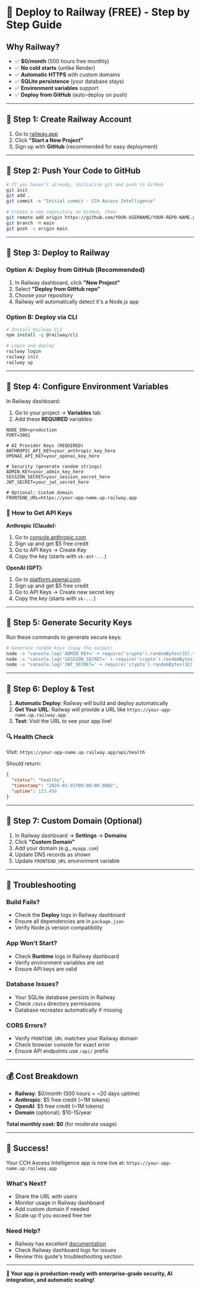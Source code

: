 # 🚀 Deploy to Railway (FREE) - Step by Step Guide

## Why Railway?
- ✅ **$0/month** (500 hours free monthly)
- ✅ **No cold starts** (unlike Render)
- ✅ **Automatic HTTPS** with custom domains
- ✅ **SQLite persistence** (your database stays)
- ✅ **Environment variables** support
- ✅ **Deploy from GitHub** (auto-deploy on push)

---

## 🎯 **Step 1: Create Railway Account**

1. Go to [railway.app](https://railway.app)
2. Click **"Start a New Project"**
3. Sign up with **GitHub** (recommended for easy deployment)

---

## 🎯 **Step 2: Push Your Code to GitHub**

```bash
# If you haven't already, initialize git and push to GitHub
git init
git add .
git commit -m "Initial commit - CCH Axcess Intelligence"

# Create a new repository on GitHub, then:
git remote add origin https://github.com/YOUR-USERNAME/YOUR-REPO-NAME.git
git branch -M main
git push -u origin main
```

---

## 🎯 **Step 3: Deploy to Railway**

### Option A: Deploy from GitHub (Recommended)
1. In Railway dashboard, click **"New Project"**
2. Select **"Deploy from GitHub repo"**
3. Choose your repository
4. Railway will automatically detect it's a Node.js app

### Option B: Deploy via CLI
```bash
# Install Railway CLI
npm install -g @railway/cli

# Login and deploy
railway login
railway init
railway up
```

---

## 🎯 **Step 4: Configure Environment Variables**

In Railway dashboard:

1. Go to your project → **Variables** tab
2. Add these **REQUIRED** variables:

```env
NODE_ENV=production
PORT=3001

# AI Provider Keys (REQUIRED)
ANTHROPIC_API_KEY=your_anthropic_key_here
OPENAI_API_KEY=your_openai_key_here

# Security (generate random strings)
ADMIN_KEY=your_admin_key_here
SESSION_SECRET=your_session_secret_here
JWT_SECRET=your_jwt_secret_here

# Optional: Custom domain
FRONTEND_URL=https://your-app-name.up.railway.app
```

### 🔑 **How to Get API Keys**

**Anthropic (Claude):**
1. Go to [console.anthropic.com](https://console.anthropic.com/)
2. Sign up and get $5 free credit
3. Go to API Keys → Create Key
4. Copy the key (starts with `sk-ant-...`)

**OpenAI (GPT):**
1. Go to [platform.openai.com](https://platform.openai.com/)
2. Sign up and get $5 free credit
3. Go to API Keys → Create new secret key
4. Copy the key (starts with `sk-...`)

---

## 🎯 **Step 5: Generate Security Keys**

Run these commands to generate secure keys:

```bash
# Generate random keys (copy the output)
node -e "console.log('ADMIN_KEY=' + require('crypto').randomBytes(32).toString('hex'))"
node -e "console.log('SESSION_SECRET=' + require('crypto').randomBytes(32).toString('hex'))"
node -e "console.log('JWT_SECRET=' + require('crypto').randomBytes(32).toString('hex'))"
```

---

## 🎯 **Step 6: Deploy & Test**

1. **Automatic Deploy**: Railway will build and deploy automatically
2. **Get Your URL**: Railway will provide a URL like `https://your-app-name.up.railway.app`
3. **Test**: Visit the URL to see your app live!

### 🔍 **Health Check**
Visit: `https://your-app-name.up.railway.app/api/health`

Should return:
```json
{
  "status": "healthy",
  "timestamp": "2024-01-01T00:00:00.000Z",
  "uptime": 123.456
}
```

---

## 🎯 **Step 7: Custom Domain (Optional)**

1. In Railway dashboard → **Settings** → **Domains**
2. Click **"Custom Domain"**
3. Add your domain (e.g., `myapp.com`)
4. Update DNS records as shown
5. Update `FRONTEND_URL` environment variable

---

## 🚨 **Troubleshooting**

### Build Fails?
- Check the **Deploy** logs in Railway dashboard
- Ensure all dependencies are in `package.json`
- Verify Node.js version compatibility

### App Won't Start?
- Check **Runtime** logs in Railway dashboard  
- Verify environment variables are set
- Ensure API keys are valid

### Database Issues?
- Your SQLite database persists in Railway
- Check `/data` directory permissions
- Database recreates automatically if missing

### CORS Errors?
- Verify `FRONTEND_URL` matches your Railway domain
- Check browser console for exact error
- Ensure API endpoints use `/api/` prefix

---

## 💰 **Cost Breakdown**

- **Railway**: $0/month (500 hours = ~20 days uptime)
- **Anthropic**: $5 free credit (~1M tokens)
- **OpenAI**: $5 free credit (~1M tokens)
- **Domain** (optional): $10-15/year

**Total monthly cost: $0** (for moderate usage)

---

## 🎉 **Success!**

Your CCH Axcess Intelligence app is now live at:
`https://your-app-name.up.railway.app`

### What's Next?
- Share the URL with users
- Monitor usage in Railway dashboard
- Add custom domain if needed
- Scale up if you exceed free tier

### Need Help?
- Railway has excellent [documentation](https://docs.railway.app)
- Check Railway dashboard logs for issues
- Review this guide's troubleshooting section

---

**🎯 Your app is production-ready with enterprise-grade security, AI integration, and automatic scaling!**
